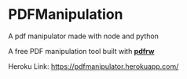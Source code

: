 # PDFManipulation
A pdf manipulator made with node and python

A free PDF manipulation tool built with **[pdfrw](https://github.com/pmaupin/pdfrw)**

Heroku Link: https://pdfmanipulator.herokuapp.com/
